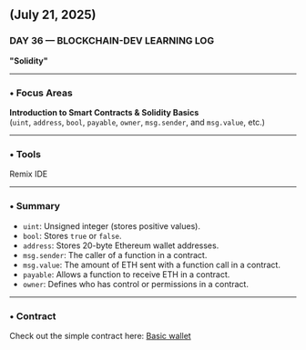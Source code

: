 ## (July 21, 2025)  
### DAY 36 — BLOCKCHAIN-DEV LEARNING LOG  
**"Solidity"**

---

### • Focus Areas  
**Introduction to Smart Contracts & Solidity Basics**  
(`uint`, `address`, `bool`, `payable`, `owner`, `msg.sender`, and `msg.value`, etc.)

---

### • Tools  
Remix IDE

---

### • Summary

- `uint`: Unsigned integer (stores positive values).
- `bool`: Stores `true` or `false`.
- `address`: Stores 20-byte Ethereum wallet addresses.
- `msg.sender`: The caller of a function in a contract.
- `msg.value`: The amount of ETH sent with a function call in a contract.
- `payable`: Allows a function to receive ETH in a contract.
- `owner`: Defines who has control or permissions in a contract.

---

### • Contract  
Check out the simple contract here: [Basic wallet](./basic-wallet.sol)

